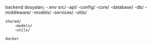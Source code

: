 backend dosyaları;
    -.env
    src/
        -api/
        -config/
        -core/
        -database/
        -db/
        -middleware/
        -models/
        -services/
        -utils/

    shared/
        -models/
        -utils/
    
    docker